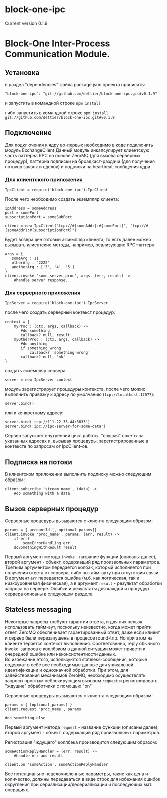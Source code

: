 block-one-ipc
=============

Current version 0.1.9

# Block-One Inter-Process Communication Module.

## Установка

в раздел "dependencies" файла package.json проекта прописать:
```
"block-one-ipc": "git://github.com/dettier/block-one-ipc.git#v0.1.9"
```
и запустить в командной строке 
```npm install```

либо запустить в командной строке
```npm install git://github.com/dettier/block-one-ipc.git#v0.1.9```

## Подключение

Для подключения к ядру во-первых необходимо в коде подключить модуль ExchangeClient
Данный модуль инкапсулирует клиентскую часть паттерна RPC на основе ZeroMQ (для вызова серверных процедур), паттерна подписки на броадкаст-раздачи (для получения потоков заявок и сделок) и подписки на heartbeat-сообщения ядра.

### Для клиентского приложения  
```IpcClient = require('block-one-ipc').IpcClient```

После чего необходимо создать экземпляр клиента:
```
ipAddress = someAddress   
port = somePort   
subscriptionPort = someSubPort   

client = new IpcClient("tcp://#{someAddr}:#{somePort}", "tcp://#{someAddr}:#{subscriptionPort}")
```
Будет возвращен готовый экземпляр клиента, то есть далее можно вызывать клиентские методы, например, реализующие RPC-паттерн:
```
args = {
   someArg : 11
   otherArg : "2222"
   anotherArg : ['3', '4', '5']
}
client.invoke 'some_server_proc', args, (err, result) ->
    #handle server response...
```  


### Для серверного приложения  
```IpcServer = require('block-one-ipc').IpcServer```

после чего создать серверный контекст процедур:
```
context = {
    myProc : (ctx, args, callback) ->
       #do something
       callback? null, result
    myOtherProc : (ctx, args, callback) ->
       #do anything
       if something_wrong
           callback? 'something wrong'
       callback? null, 'ok'
}
```
создать экземпляр сервера:
```
server = new IpcServer context
```
модуль зарегистрирует процедуры контекста, после чего можно выполнить привязку к адресу по умолчанию (`tcp://localhost:17077`):
```
server.bind()
```
или к конкретному адресу:
```
server.bind('tcp://111.22.33.44:8833')
server.bind('ipc://ipc-server-for-some-data')
```
Сервер запускает внутренний цикл работы, "слушая" сокеты на указанных адресах и, вызывая процедуры, зарегистрированные в контексте по запросам от IpcClient-ов.  

## Подписка на потоки

В клиентском приложении выполнить подписку можно следующим образом:
```
client.subscribe 'stream_name', (data) ->
    #do something with a data
```

## Вызов серверных процедур

Серверные процедуры вызываются с клиента следующим образом:

```
params = { accountId [, optional_params]}
client.invoke 'proc_name', params, (err, result) ->
    if err?
        someErrorHandling err
    doSomethingWithResult result
```
Первый аргумент метода `invoke` - название функции (описаны далее), 
второй аргумент - объект, содержащий ряд произвольных параметров.  
Третьим аргументом передается колбэк, который исполняется при получении ответа от сервера, либо по тайм-ауту при отсутствии связи. 
В аргумент `err` передается ошибка (м.б. как логическая, так и низкоуровневая физическая), а в аргумент `result` - результат обработки запроса на сервере. Ошибки и результаты для каждой и процедур сервера описаны в следующем разделе.

## Stateless messaging

Некоторые запросы требуют гарантии ответа, и для них нельзя использовать тайм-аут, поскольку неизвестно, когда может прийти ответ.
ZeroMQ обеспечивает гарантированный ответ, даже если клиент и сервер были перезапущены в процессе round-trip. Но при этом на клиенте теряется контекст выполнения. 
Соответсвенно, reply обычного invoke-запроса с коллбэком в данной ситуации может привети к очередной ошибке или неконсистентности данных.  
Во избежание этого, используются stateless-сообщения, которые содержат в себе все необходимые данные для уникальной идентификации и однозначной обработки. 
При этом, для задействования механизмов ZeroMQ, необходимо осуществлять запросы простым неблокирующим вызовом `request` и регистрировать "ждущие" обработчики с помощью "on"  

Серверные процедуры вызываются с клиента следующим образом:  

```
params = { [optional_params] }
client.request 'proc_name', params

#do something else
```
Первый аргумент метода `request` - название функции (описаны далее),  
второй аргумент - объект, содержащий ряд произвольных параметров.    

Регистрация "ждущего" коллбэка производится следующим образом:  

```
someActionReplyHandler = (err, result) ->
    #handle err and result

client.on 'someAction', someActionReplyHandler
```

Все потенциально нецелочисленные параметры, такие как цена и количество, должны передаваться в виде строк для избежания ошибок округления при сериализации/десериализации и последующих мат. операциях.
